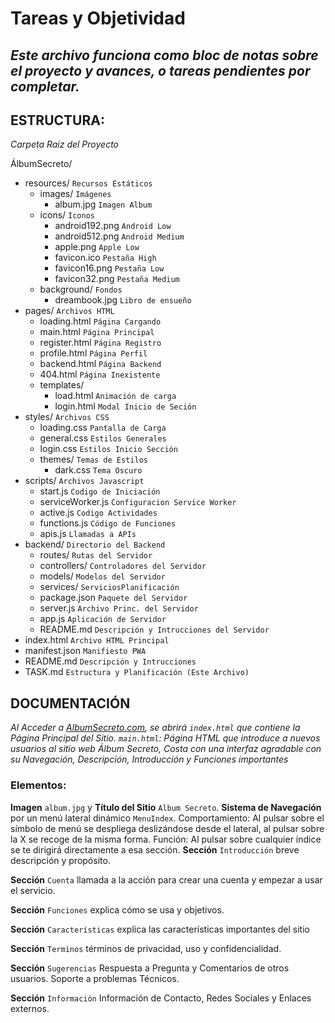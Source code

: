 # **Tareas y Objetividad**
_Este archivo funciona como bloc de notas sobre el proyecto y avances, o tareas pendientes por completar._
---

## ESTRUCTURA:
_Carpeta Raiz del Proyecto_

ÁlbumSecreto/
- resources/    `Recursos Estáticos`
    - images/           `Imágenes`
        - album.jpg         `Imagen Album`
    - icons/            `Iconos`
        - android192.png    `Android Low`
        - android512.png    `Android Medium`
        - apple.png         `Apple Low`
        - favicon.ico       `Pestaña High`
        - favicon16.png     `Pestaña Low`
        - favicon32.png     `Pestaña Medium`
    - background/       `Fondos`
        - dreambook.jpg     `Libro de ensueño`
- pages/        `Archivos HTML`
    - loading.html      `Página Cargando`
    - main.html         `Página Principal`
    - register.html     `Página Registro`
    - profile.html      `Página Perfil`
    - backend.html      `Página Backend`
    - 404.html          `Página Inexistente`
    - templates/
       - load.html       `Animación de carga`
       - login.html      `Modal Inicio de Seción`
- styles/       `Archivos CSS`
    - loading.css       `Pantalla de Carga`
    - general.css       `Estilos Generales`
    - login.css         `Estilos Inicio Sección`
    - themes/           `Temas de Estilos`
        - dark.css          `Tema Oscuro`
- scripts/      `Archivos Javascript`
    - start.js          `Codigo de Iniciación`
    - serviceWorker.js  `Configuracion Service Worker`
    - active.js         `Codigo Actividades`
    - functions.js      `Código de Funciones`
    - apis.js           `Llamadas a APIs`
- backend/      `Directorio del Backend`
    - routes/          `Rutas del Servidor`
    - controllers/     `Controladores del Servidor`
    - models/          `Modelos del Servidor`
    - services/        `ServiciosPlanificación`
    - package.json     `Paquete del Servidor`
    - server.js        `Archivo Princ. del Servidor`
    - app.js           `Aplicación de Servidor`
    - README.md        `Descripción y Intrucciones del Servidor`
- index.html    `Archivo HTML Principal`
- manifest.json `Manifiesto PWA`
- README.md     `Descripción y Intrucciones`
- TASK.md       `Estructura y Planificación (Este Archivo)`

## DOCUMENTACIÓN
_Al Acceder a [AlbumSecreto.com](https://cristiany-ram.github.io/AlbumSecreto/), se abrirá `index.html` que contiene la Página Principal del Sitio._
_`main.html`: Página HTML que introduce a nuevos usuarios al sitio web Álbum Secreto, Costa con una interfaz agradable con su Navegación, Descripción, Introducción y Funciones importantes_
### Elementos:
**Imagen** `album.jpg` y **Título del Sitio** `Album Secreto`.
**Sistema de Navegación** por un menú lateral dinámico `MenuIndex`.
Comportamiento: Al pulsar sobre el símbolo de menú se despliega deslizándose desde el lateral, al pulsar sobre la X se recoge de la misma forma.
Función: Al pulsar sobre cualquier índice se te dirigirá directamente a esa sección.
**Sección** `Introducción`
breve descripción y propósito.

**Sección** `Cuenta`
llamada a la acción para crear una cuenta y empezar a usar el servicio.

**Sección** `Funciones`
explica cómo se usa y objetivos.

**Sección** `Características`
explica las características importantes del sitio

**Sección** `Terminos`
términos de privacidad, uso y confidencialidad.

**Sección** `Sugerencias`
Respuesta a Pregunta y Comentarios de otros usuarios.
Soporte a problemas Técnicos.

**Sección** `Información`
Información de Contacto, Redes Sociales y Enlaces externos.

